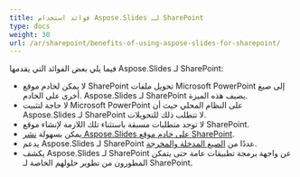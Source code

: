 ```yaml
---
title: فوائد استخدام Aspose.Slides لـ SharePoint
type: docs
weight: 30
url: /ar/sharepoint/benefits-of-using-aspose-slides-for-sharepoint/
---
```


فيما يلي بعض الفوائد التي يقدمها Aspose.Slides لـ SharePoint: 

- لا يمكن لخادم موقع SharePoint تحويل ملفات Microsoft PowerPoint إلى صيغ أخرى على الخادم. Aspose.Slides لـ SharePoint يضيف هذه الميزة.
- لا حاجة لتثبيت Microsoft PowerPoint على النظام المحلي حيث أن Aspose.Slides لـ SharePoint لا تتطلب ذلك للتحويلات.
- لا توجد متطلبات مسبقة باستثناء تلك اللازمة لإنشاء موقع SharePoint.
- يمكن بسهولة [نشر Aspose.Slides على خادم موقع SharePoint](/slides/ar/sharepoint/installing-aspose-slides-for-sharepoint/).
- يدعم Aspose.Slides لـ SharePoint عددًا من [الصيغ المدخلة والمخرجة](/slides/ar/sharepoint/multiple-format-support/).
- يكشف Aspose.Slides لـ SharePoint عن واجهة برمجة تطبيقات عامة حتى يتمكن المطورون من تطوير حلولهم الخاصة لـ SharePoint.